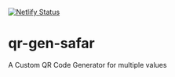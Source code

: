 [![Netlify Status](https://api.netlify.com/api/v1/badges/ce5edfca-53b5-4952-b961-366cb2478e21/deploy-status)](https://app.netlify.com/sites/qr-gen-safar/deploys)
# qr-gen-safar
A Custom QR Code Generator for multiple values
